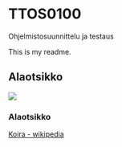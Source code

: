 # TTOS0100
 Ohjelmistosuunnittelu ja testaus

This is my readme. 


## Alaotsikko

![](https://fi.wikipedia.org/wiki/Koira#/media/File:Finnish_Spitz_600.jpg)

### Alaotsikko

[Koira - wikipedia](https://fi.wikipedia.org/wiki/Koira)

